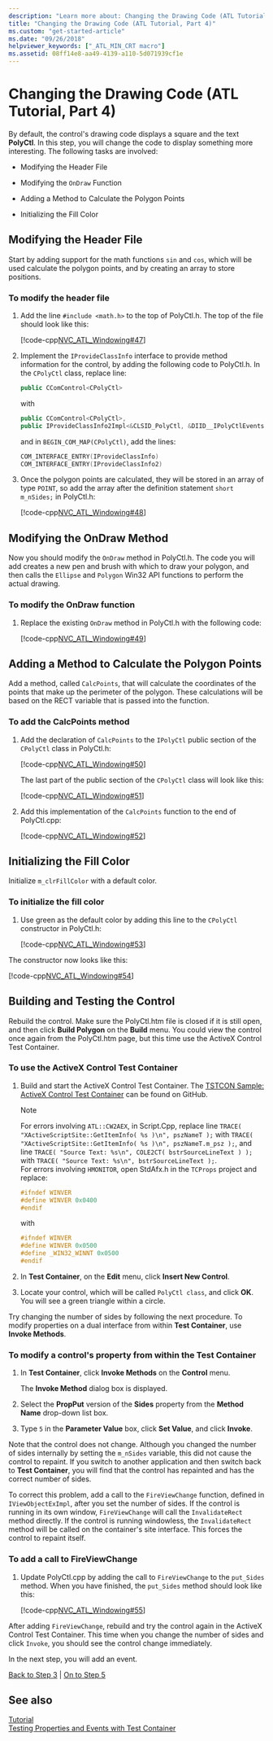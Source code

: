 ```yaml
---
description: "Learn more about: Changing the Drawing Code (ATL Tutorial, Part 4)"
title: "Changing the Drawing Code (ATL Tutorial, Part 4)"
ms.custom: "get-started-article"
ms.date: "09/26/2018"
helpviewer_keywords: ["_ATL_MIN_CRT macro"]
ms.assetid: 08ff14e8-aa49-4139-a110-5d071939cf1e
---
```

# Changing the Drawing Code (ATL Tutorial, Part 4)

By default, the control's drawing code displays a square and the text **PolyCtl**. In this step, you will change the code to display something more interesting. The following tasks are involved:

- Modifying the Header File

- Modifying the `OnDraw` Function

- Adding a Method to Calculate the Polygon Points

- Initializing the Fill Color

## Modifying the Header File

Start by adding support for the math functions `sin` and `cos`, which will be used calculate the polygon points, and by creating an array to store positions.

### To modify the header file

1. Add the line `#include <math.h>` to the top of PolyCtl.h. The top of the file should look like this:

    [!code-cpp[NVC_ATL_Windowing#47](../atl/codesnippet/cpp/changing-the-drawing-code-atl-tutorial-part-4_1.cpp)]

1. Implement the `IProvideClassInfo` interface to provide method information for the control, by adding the following code to PolyCtl.h. In the `CPolyCtl` class, replace line:

    ```cpp
    public CComControl<CPolyCtl>
    ```

    with

    ```cpp
    public CComControl<CPolyCtl>,
    public IProvideClassInfo2Impl<&CLSID_PolyCtl, &DIID__IPolyCtlEvents, &LIBID_PolygonLib>
    ```

    and in `BEGIN_COM_MAP(CPolyCtl)`, add the lines:

    ```cpp
    COM_INTERFACE_ENTRY(IProvideClassInfo)
    COM_INTERFACE_ENTRY(IProvideClassInfo2)
    ```

1. Once the polygon points are calculated, they will be stored in an array of type `POINT`, so add the array after the definition statement `short m_nSides;` in PolyCtl.h:

    [!code-cpp[NVC_ATL_Windowing#48](../atl/codesnippet/cpp/changing-the-drawing-code-atl-tutorial-part-4_2.h)]

## Modifying the OnDraw Method

Now you should modify the `OnDraw` method in PolyCtl.h. The code you will add creates a new pen and brush with which to draw your polygon, and then calls the `Ellipse` and `Polygon` Win32 API functions to perform the actual drawing.

### To modify the OnDraw function

1. Replace the existing `OnDraw` method in PolyCtl.h with the following code:

    [!code-cpp[NVC_ATL_Windowing#49](../atl/codesnippet/cpp/changing-the-drawing-code-atl-tutorial-part-4_3.cpp)]

## Adding a Method to Calculate the Polygon Points

Add a method, called `CalcPoints`, that will calculate the coordinates of the points that make up the perimeter of the polygon. These calculations will be based on the RECT variable that is passed into the function.

### To add the CalcPoints method

1. Add the declaration of `CalcPoints` to the `IPolyCtl` public section of the `CPolyCtl` class in PolyCtl.h:

    [!code-cpp[NVC_ATL_Windowing#50](../atl/codesnippet/cpp/changing-the-drawing-code-atl-tutorial-part-4_4.h)]

    The last part of the public section of the `CPolyCtl` class will look like this:

    [!code-cpp[NVC_ATL_Windowing#51](../atl/codesnippet/cpp/changing-the-drawing-code-atl-tutorial-part-4_5.h)]

1. Add this implementation of the `CalcPoints` function to the end of PolyCtl.cpp:

    [!code-cpp[NVC_ATL_Windowing#52](../atl/codesnippet/cpp/changing-the-drawing-code-atl-tutorial-part-4_6.cpp)]

## Initializing the Fill Color

Initialize `m_clrFillColor` with a default color.

### To initialize the fill color

1. Use green as the default color by adding this line to the `CPolyCtl` constructor in PolyCtl.h:

    [!code-cpp[NVC_ATL_Windowing#53](../atl/codesnippet/cpp/changing-the-drawing-code-atl-tutorial-part-4_7.h)]

The constructor now looks like this:

[!code-cpp[NVC_ATL_Windowing#54](../atl/codesnippet/cpp/changing-the-drawing-code-atl-tutorial-part-4_8.h)]

## Building and Testing the Control

Rebuild the control. Make sure the PolyCtl.htm file is closed if it is still open, and then click **Build Polygon** on the **Build** menu. You could view the control once again from the PolyCtl.htm page, but this time use the ActiveX Control Test Container.

### To use the ActiveX Control Test Container

1. Build and start the ActiveX Control Test Container. The [TSTCON Sample: ActiveX Control Test Container](https://github.com/Microsoft/VCSamples/tree/master/VC2010Samples/MFC/ole/TstCon) can be found on GitHub.

    > [!NOTE]
    > For errors involving `ATL::CW2AEX`, in Script.Cpp, replace line `TRACE( "XActiveScriptSite::GetItemInfo( %s )\n", pszNameT );` with `TRACE( "XActiveScriptSite::GetItemInfo( %s )\n", pszNameT.m_psz );`, and line `TRACE( "Source Text: %s\n", COLE2CT( bstrSourceLineText ) );` with `TRACE( "Source Text: %s\n", bstrSourceLineText );`.<br/>
    > For errors involving `HMONITOR`, open StdAfx.h in the `TCProps` project and replace:
    >
    > ```cpp
    > #ifndef WINVER
    > #define WINVER 0x0400
    > #endif
    > ```
    >
    > with
    >
    > ```cpp
    > #ifndef WINVER
    > #define WINVER 0x0500
    > #define _WIN32_WINNT 0x0500
    > #endif
    > ```

1. In **Test Container**, on the **Edit** menu, click **Insert New Control**.

1. Locate your control, which will be called `PolyCtl class`, and click **OK**. You will see a green triangle within a circle.

Try changing the number of sides by following the next procedure. To modify properties on a dual interface from within **Test Container**, use **Invoke Methods**.

### To modify a control's property from within the Test Container

1. In **Test Container**, click **Invoke Methods** on the **Control** menu.

    The **Invoke Method** dialog box is displayed.

1. Select the **PropPut** version of the **Sides** property from the **Method Name** drop-down list box.

1. Type `5` in the **Parameter Value** box, click **Set Value**, and click **Invoke**.

Note that the control does not change. Although you changed the number of sides internally by setting the `m_nSides` variable, this did not cause the control to repaint. If you switch to another application and then switch back to **Test Container**, you will find that the control has repainted and has the correct number of sides.

To correct this problem, add a call to the `FireViewChange` function, defined in `IViewObjectExImpl`, after you set the number of sides. If the control is running in its own window, `FireViewChange` will call the `InvalidateRect` method directly. If the control is running windowless, the `InvalidateRect` method will be called on the container's site interface. This forces the control to repaint itself.

### To add a call to FireViewChange

1. Update PolyCtl.cpp by adding the call to `FireViewChange` to the `put_Sides` method. When you have finished, the `put_Sides` method should look like this:

    [!code-cpp[NVC_ATL_Windowing#55](../atl/codesnippet/cpp/changing-the-drawing-code-atl-tutorial-part-4_9.cpp)]

After adding `FireViewChange`, rebuild and try the control again in the ActiveX Control Test Container. This time when you change the number of sides and click `Invoke`, you should see the control change immediately.

In the next step, you will add an event.

[Back to Step 3](../atl/adding-a-property-to-the-control-atl-tutorial-part-3.md) &#124; [On to Step 5](../atl/adding-an-event-atl-tutorial-part-5.md)

## See also

[Tutorial](../atl/active-template-library-atl-tutorial.md)<br/>
[Testing Properties and Events with Test Container](../mfc/testing-properties-and-events-with-test-container.md)
